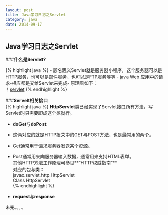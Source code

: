```yaml
---
layout: post
title: Java学习日志之Servlet
category: java
date: 2014-09-17
---
```

## Java学习日志之Servlet

###**什么是Servlet?**

{% highlight java %}
    - 顾名思义Servlet就是服务器小程序，这个服务器可以是HTTP服务，也可以是邮件服务，也可以是FTP服务等等
    - java Web 应用中的请求-相应都是交给Servlet来完成- 原理图如下：   
！[servlet](http://www.blogjava.net/images/blogjava_net/fancydeepin/myself/servlet.png)
{% endhighlight %}

###**Servelt相关接口**    
{% highlight java %}
    **HttpServlet**类已经实现了Servlet接口所有方法，写Servlet时只需要即成这个类就行。

- **doGet**与**doPost**:   
 - 这俩对应的就是HTTP报文中的GET与POST方法，也是最常用的两个。   
 - Get通常用于请求服务器发送某个资源。   
 - Post通常用来向服务器输入数据，通常用来支持HTML表单。   
 其他HTTP方法工作原理可参见**“HTTP权威指南”**      
    对应的包与类：   
    javax.servlet.http.HttpServlet   
    Class HttpServlet   
 {% endhighlight %}   

- **request**与**response**

未完。。。。
